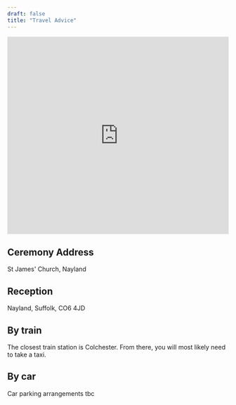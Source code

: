 ```yaml
---
draft: false
title: "Travel Advice"
---
```


<iframe src="https://www.google.com/maps/embed?pb=!1m18!1m12!1m3!1d2457.8821756485927!2d0.8735553812769857!3d51.97257284731975!2m3!1f0!2f0!3f0!3m2!1i1024!2i768!4f13.1!3m3!1m2!1s0x47d906d7233b2e1b%3A0xc28a371101a18ddb!2sSt%20James&#39;%20Church%20Nayland!5e0!3m2!1sen!2suk!4v1697291661127!5m2!1sen!2suk" width="100%" height="450" style="border:0;" allowfullscreen="" loading="lazy" referrerpolicy="no-referrer-when-downgrade"></iframe>

## Ceremony Address
St James' Church, Nayland

## Reception
Nayland,
Suffolk,
CO6 4JD

## By train

The closest train station is Colchester. From there, you will most likely need to take a taxi. 

## By car
Car parking arrangements tbc

 








